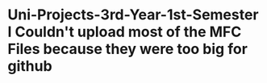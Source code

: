 # Uni-Projects-3rd-Year-1st-Semester I Couldn't upload most of the MFC Files because they were too big for github
